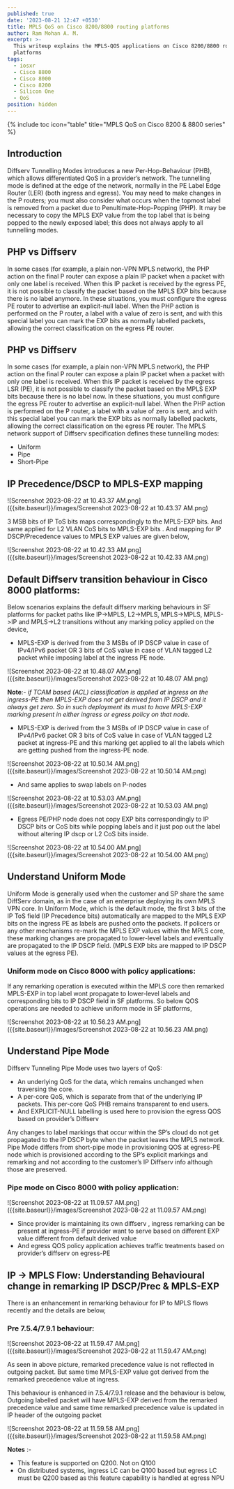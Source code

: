 ```yaml
---
published: true
date: '2023-08-21 12:47 +0530'
title: MPLS QoS on Cisco 8200/8800 routing platforms
author: Ram Mohan A. M.
excerpt: >-
  This writeup explains the MPLS-QOS applications on Cisco 8200/8800 routing
  platforms
tags:
  - iosxr
  - Cisco 8800
  - Cisco 8000
  - Cisco 8200
  - Silicon One
  - QoS
position: hidden
---
```

{% include toc icon="table" title="MPLS QoS on Cisco 8200 & 8800 series" %}

## Introduction
Diffserv Tunnelling Modes introduces a new Per-Hop-Behaviour (PHB), which allows differentiated QoS in a provider’s network. The tunnelling mode is defined at the edge of the network, normally in the PE Label Edge Router (LER) (both ingress and egress). You may need to make changes in the P routers; you must also consider what occurs when the topmost label is removed from a packet due to Penultimate-Hop-Popping (PHP). It may be necessary to copy the MPLS EXP value from the top label that is being popped to the newly exposed label; this does not always apply to all tunnelling modes.

## PHP vs Diffserv
In some cases (for example, a plain non-VPN MPLS network), the PHP action on the final P router can expose a plain IP packet when a packet with only one label is received. When this IP packet is received by the egress PE, it is not possible to classify the packet based on the MPLS EXP bits because there is no label anymore. In these situations, you must configure the egress PE router to advertise an explicit-null label. When the PHP action is performed on the P router, a label with a value of zero is sent, and with this special label you can mark the EXP bits as normally labelled packets, allowing the correct classification on the egress PE router.

## PHP vs Diffserv
In some cases (for example, a plain non-VPN MPLS network), the PHP action on the final P router can expose a plain IP packet when a packet with only one label is received. When this IP packet is received by the egress LSR (PE), it is not possible to classify the packet based on the MPLS EXP bits because there is no label now. In these situations, you must configure the egress PE router to advertise an explicit-null label. When the PHP action is performed on the P router, a label with a value of zero is sent, and with this special label you can mark the EXP bits as normally labelled packets, allowing the correct classification on the egress PE router.
The MPLS network support of Diffserv specification defines these tunnelling modes:
  - Uniform
  - Pipe
  - Short-Pipe


## IP Precedence/DSCP to MPLS-EXP mapping

![Screenshot 2023-08-22 at 10.43.37 AM.png]({{site.baseurl}}/images/Screenshot 2023-08-22 at 10.43.37 AM.png)


3 MSB bits of IP ToS bits maps correspondingly to the MPLS-EXP bits. And same applied for L2 VLAN CoS bits to MPLS-EXP bits . And mapping for IP DSCP/Precedence values to MPLS EXP values are given below,

![Screenshot 2023-08-22 at 10.42.33 AM.png]({{site.baseurl}}/images/Screenshot 2023-08-22 at 10.42.33 AM.png)


## Default Diffserv transition behaviour in Cisco 8000 platforms:

Below scenarios explains the default diffserv marking behaviours in SF platforms for packet paths like IP->MPLS, L2->MPLS, MPLS->MPLS, MPLS->IP and MPLS->L2 transitions without any marking policy applied on the device,
 
-	MPLS-EXP is derived from the 3 MSBs of IP DSCP value in case of IPv4/IPv6  packet OR 3 bits of CoS value in case of VLAN tagged L2 packet while imposing label at the ingress PE node.  

![Screenshot 2023-08-22 at 10.48.07 AM.png]({{site.baseurl}}/images/Screenshot 2023-08-22 at 10.48.07 AM.png)

  
**Note**:- _if TCAM based (ACL) classification is applied at ingress on the ingress-PE then MPLS-EXP does not get derived from IP DSCP and it always get zero. So in such deployment its must to have MPLS-EXP marking present  in either ingress or egress policy on that node._




-	MPLS-EXP is derived from the 3 MSBs of IP DSCP value in case of IPv4/IPv6  packet OR 3 bits of CoS value in case of VLAN tagged L2 packet at ingress-PE and this marking get applied to all the labels which are getting pushed from the ingress-PE node.

![Screenshot 2023-08-22 at 10.50.14 AM.png]({{site.baseurl}}/images/Screenshot 2023-08-22 at 10.50.14 AM.png)


-	And same applies to swap labels on P-nodes

![Screenshot 2023-08-22 at 10.53.03 AM.png]({{site.baseurl}}/images/Screenshot 2023-08-22 at 10.53.03 AM.png)

-	Egress PE/PHP node does not copy EXP bits correspondingly to IP DSCP bits or CoS bits while popping labels and it just pop out the label without altering IP dscp or L2 CoS bits  inside.


![Screenshot 2023-08-22 at 10.54.00 AM.png]({{site.baseurl}}/images/Screenshot 2023-08-22 at 10.54.00 AM.png)

## Understand Uniform Mode

Uniform Mode is generally used when the customer and SP share the same DiffServ domain, as in the case of an enterprise deploying its own MPLS VPN core.
In Uniform Mode, which is the default mode, the first 3 bits of the IP ToS field (IP Precedence bits) automatically are mapped to the MPLS EXP bits on the ingress PE as labels are pushed onto the packets.
If policers or any other mechanisms re-mark the MPLS EXP values within the MPLS core, these marking changes are propagated to lower-level labels and eventually are propagated to the IP DSCP field. (MPLS EXP bits are mapped to IP DSCP values at the egress PE).
 
### Uniform mode on Cisco 8000 with policy applications:
If any remarking operation is executed within the MPLS core then remarked MPLS-EXP in top label wont propagate to lower-level labels and corresponding bits to IP DSCP field in SF platforms. So below QOS operations are needed to achieve uniform mode in SF platforms,

![Screenshot 2023-08-22 at 10.56.23 AM.png]({{site.baseurl}}/images/Screenshot 2023-08-22 at 10.56.23 AM.png)


## Understand Pipe Mode

Diffserv Tunneling Pipe Mode uses two layers of QoS:
  - An underlying QoS for the data, which remains unchanged when traversing the core.
  - A per-core QoS, which is separate from that of the underlying IP packets. This per-core QoS PHB remains transparent to end users.
  - And EXPLICIT-NULL labelling is used here to provision the egress QOS based on provider’s Diffserv

Any changes to label markings that occur within the SP’s cloud do not get propagated to the IP DSCP byte when the packet leaves the MPLS network.
Pipe Mode differs from short-pipe mode in provisioning QOS at egress-PE node which is provisioned according to the SP’s explicit markings and remarking and not according to the customer’s IP Diffserv info although those are preserved.
 
### Pipe mode on Cisco 8000 with policy application:

![Screenshot 2023-08-22 at 11.09.57 AM.png]({{site.baseurl}}/images/Screenshot 2023-08-22 at 11.09.57 AM.png)

-	Since provider is maintaining its own diffserv , ingress remarking can be present at ingress-PE if provider want to serve based on different EXP value different from default derived value
-	And egress QOS policy application achieves traffic treatments based on provider’s diffserv on egress-PE


## IP -> MPLS Flow: Understanding Behavioural change in remarking IP DSCP/Prec & MPLS-EXP
There is an enhancement in remarking behaviour for IP to MPLS flows recently and the details are below,

### Pre 7.5.4/7.9.1 behaviour:



![Screenshot 2023-08-22 at 11.59.47 AM.png]({{site.baseurl}}/images/Screenshot 2023-08-22 at 11.59.47 AM.png)


As seen in above picture, remarked precedence value is not reflected in outgoing packet. But same time MPLS-EXP value got derived from the remarked precedence value at ingress.

This behaviour is enhanced in 7.5.4/7.9.1 release and the behaviour is below,
Outgoing labelled packet will have MPLS-EXP derived from the remarked precedence value and same time remarked precedence value is updated in IP header of the outgoing packet

![Screenshot 2023-08-22 at 11.59.58 AM.png]({{site.baseurl}}/images/Screenshot 2023-08-22 at 11.59.58 AM.png)


**Notes** :-

  - This feature is supported on Q200. Not on Q100
  - On distributed systems, ingress LC can be Q100 based but egress LC must be Q200 based as this feature capability is handled at egress NPU
